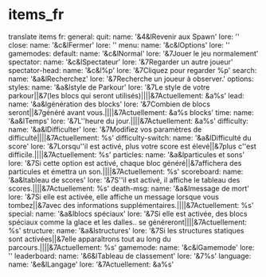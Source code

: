 # items_fr
translate items
fr:
    general:
      quit:
        name: '&4&lRevenir aux Spawn'
        lore: ''
      close:
        name: '&c&lFermer'
        lore: ''
      menu:
        name: '&c&lOptions'
        lore: ''
    gamemodes:
      default:
        name: '&c&lNormal'
        lore: '&7Jouer le jeu normalement'
      spectator:
        name: '&c&lSpectateur'
        lore: '&7Regarder un autre joueur'
      spectator-head:
        name: '&c&l%p'
        lore: '&7Cliquez pour regarder %p'
      search:
        name: '&a&lRecherchez'
        lore: '&7Recherche un joueur à observer.'
    options:
      styles:
        name: '&a&lstyle de Parkour'
        lore: '&7Le style de votre parkour||&7(les blocs qui seront utilisés)||||&7Actuellement: &a%s'
      lead:
        name: '&a&lgénération des blocks'
        lore: '&7Combien de blocs seront||&7généré avant vous.||||&7Actuellement: &a%s blocks'
      time:
        name: '&a&lTemps'
        lore: '&7L''heure du jour.||||&7Actuellement: &a%s'
      difficulty:
        name: '&a&lDifficulter'
        lore: '&7Modifiez vos paramètres de difficulté||||&7Actuellement: %s'
      difficulty-switch:
        name: '&a&lDifficulté du score'
        lore: '&7Lorsqu''il est activé, plus votre score est élevé||&7plus c''est difficile.||||&7Actuellement:
  %s'
      particles:
        name: '&a&lparticules et sons'
        lore: '&7Si cette option est activé, chaque bloc généré||&7affichera des particules et émettra un son.||||&7Actuellement:
  %s'
      scoreboard:
        name: '&a&ltableau de scores'
        lore: '&7S''il est activé, il affiche le tableau des scores.||||&7Actuellement: %s'
      death-msg:
        name: '&a&lmessage de mort'
        lore: '&7Si elle est activée, elle affiche un message lorsque vous tombez||&7avec des informations supplémentaires.||||&7Actuellement: %s'
      special:
        name: '&a&lblocs spéciaux'
        lore: '&7Si elle est activée, des blocs spéciaux comme la glace et les dalles.. se généreront||||&7Actuellement: %s'
      structure:
        name: '&a&lstructures'
        lore: '&7Si les structures statiques sont activées||&7elle apparaîtrons tout au long du parcours.||||&7Actuellement:
  %s'
      gamemode:
        name: '&c&lGamemode'
        lore: ''
      leaderboard:
        name: '&6&lTableau de classement'
        lore: '&7%s'
      language:
        name: '&e&lLangage'
        lore: '&7Actuellement: &a%s'

